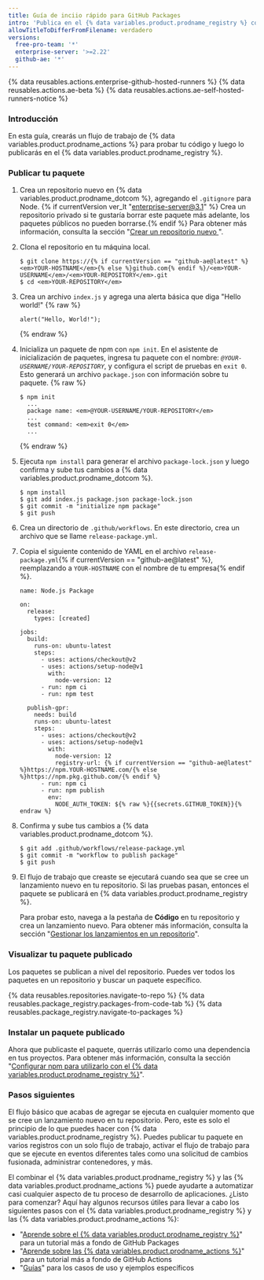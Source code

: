 ```yaml
---
title: Guía de inciio rápido para GitHub Packages
intro: 'Publica en el {% data variables.product.prodname_registry %} con {% data variables.product.prodname_actions %}.'
allowTitleToDifferFromFilename: verdadero
versions:
  free-pro-team: '*'
  enterprise-server: '>=2.22'
  github-ae: '*'
---
```


{% data reusables.actions.enterprise-github-hosted-runners %}
{% data reusables.actions.ae-beta %}
{% data reusables.actions.ae-self-hosted-runners-notice %}

### Introducción

En esta guía, crearás un flujo de trabajo de {% data variables.product.prodname_actions %} para probar tu código y luego lo publicarás en el {% data variables.product.prodname_registry %}.

### Publicar tu paquete

1. Crea un repositorio nuevo en {% data variables.product.prodname_dotcom %}, agregando el `.gitignore` para Node. {% if currentVersion ver_lt "enterprise-server@3.1" %} Crea un repositorio privado si te gustaría borrar este paquete más adelante, los paquetes públicos no pueden borrarse.{% endif %} Para obtener más información, consulta la sección "[Crear un repositorio nuevo ](/github/creating-cloning-and-archiving-repositories/creating-a-new-repository)".
2. Clona el repositorio en tu máquina local.
    ```shell
    $ git clone https://{% if currentVersion == "github-ae@latest" %}<em>YOUR-HOSTNAME</em>{% else %}github.com{% endif %}/<em>YOUR-USERNAME</em>/<em>YOUR-REPOSITORY</em>.git
    $ cd <em>YOUR-REPOSITORY</em>
    ```
3. Crea un archivo `index.js` y agrega una alerta básica que diga "Hello world!"
    {% raw %}
    ```javascript{:copy}
    alert("Hello, World!");
    ```
    {% endraw %}
4. Inicializa un paquete de npm con `npm init`. En el asistente de inicialización de paquetes, ingresa tu paquete con el nombre: _`@YOUR-USERNAME/YOUR-REPOSITORY`_, y configura el script de pruebas en `exit 0`. Esto generará un archivo `package.json` con información sobre tu paquete.
    {% raw %}
    ```shell
    $ npm init
      ...
      package name: <em>@YOUR-USERNAME/YOUR-REPOSITORY</em>
      ...
      test command: <em>exit 0</em>
      ...    
    ```
    {% endraw %}

5. Ejecuta `npm install` para generar el archivo `package-lock.json` y luego confirma y sube tus cambios a {% data variables.product.prodname_dotcom %}.
    ```shell
    $ npm install
    $ git add index.js package.json package-lock.json
    $ git commit -m "initialize npm package"
    $ git push
    ```
6. Crea un directorio de `.github/workflows`. En este directorio, crea un archivo que se llame `release-package.yml`.
7. Copia el siguiente contenido de YAML en el archivo `release-package.yml`{% if currentVersion == "github-ae@latest" %}, reemplazando a `YOUR-HOSTNAME` con el nombre de tu empresa{% endif %}.
    ```yaml{:copy}
    name: Node.js Package

    on:
      release:
        types: [created]

    jobs:
      build:
        runs-on: ubuntu-latest
        steps:
          - uses: actions/checkout@v2
          - uses: actions/setup-node@v1
            with:
              node-version: 12
          - run: npm ci
          - run: npm test

      publish-gpr:
        needs: build
        runs-on: ubuntu-latest
        steps:
          - uses: actions/checkout@v2
          - uses: actions/setup-node@v1
            with:
              node-version: 12
              registry-url: {% if currentVersion == "github-ae@latest" %}https://npm.YOUR-HOSTNAME.com/{% else %}https://npm.pkg.github.com/{% endif %}
          - run: npm ci
          - run: npm publish
            env:
              NODE_AUTH_TOKEN: ${% raw %}{{secrets.GITHUB_TOKEN}}{% endraw %}
    ```
8. Confirma y sube tus cambios a {% data variables.product.prodname_dotcom %}.
    ```shell
    $ git add .github/workflows/release-package.yml
    $ git commit -m "workflow to publish package"
    $ git push
    ```
9.  El flujo de trabajo que creaste se ejecutará cuando sea que se cree un lanzamiento nuevo en tu repositorio. Si las pruebas pasan, entonces el paquete se publicará en {% data variables.product.prodname_registry %}.

    Para probar esto, navega a la pestaña de **Código** en tu repositorio y crea un lanzamiento nuevo. Para obtener más información, consulta la sección "[Gestionar los lanzamientos en un repositorio](/github/administering-a-repository/managing-releases-in-a-repository#creating-a-release)".

### Visualizar tu paquete publicado

Los paquetes se publican a nivel del repositorio. Puedes ver todos los paquetes en un repositorio y buscar un paquete específico.

{% data reusables.repositories.navigate-to-repo %}
{% data reusables.package_registry.packages-from-code-tab %}
{% data reusables.package_registry.navigate-to-packages %}


### Instalar un paquete publicado

Ahora que publicaste el paquete, querrás utilizarlo como una dependencia en tus proyectos. Para obtener más información, consulta la sección "[Configurar npm para utilizarlo con el {% data variables.product.prodname_registry %}](/packages/guides/configuring-npm-for-use-with-github-packages#installing-a-package)".

### Pasos siguientes

El flujo básico que acabas de agregar se ejecuta en cualquier momento que se cree un lanzamiento nuevo en tu repositorio. Pero, este es solo el principio de lo que puedes hacer con {% data variables.product.prodname_registry %}. Puedes publicar tu paquete en varios registros con un solo flujo de trabajo, activar el flujo de trabajo para que se ejecute en eventos diferentes tales como una solicitud de cambios fusionada, administrar contenedores, y más.

El combinar el {% data variables.product.prodname_registry %} y las {% data variables.product.prodname_actions %} puede ayudarte a automatizar casi cualquier aspecto de tu proceso de desarrollo de aplicaciones. ¿Listo para comenzar? Aquí hay algunos recursos útiles para llevar a cabo los siguientes pasos con el {% data variables.product.prodname_registry %} y las {% data variables.product.prodname_actions %}:

- "[Aprende sobre el {% data variables.product.prodname_registry %}](/packages/learn-github-packages)" para un tutorial más a fondo de GitHub Packages
- "[Aprende sobre las {% data variables.product.prodname_actions %}](/actions/learn-github-actions)" para un tutorial más a fondo de GitHub Actions
- "[Guías](/packages/guides)" para los casos de uso y ejemplos específicos
